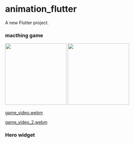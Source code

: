 # animation_flutter

A new Flutter project.


### macthing game ###


<img src = "https://github.com/MEeTpanchal1222/animation_flutter/assets/143181413/4b10bb3f-581d-4420-b4d4-c6d7c4dd34d6" width = "200" />
<img src = "https://github.com/MEeTpanchal1222/animation_flutter/assets/143181413/79d0c5af-70f8-405c-a1a0-3a2e9e8e03ab" width = "200" />




[game_video.webm](https://github.com/MEeTpanchal1222/animation_flutter/assets/143181413/f67384e0-7084-4e18-8b95-fcace7694fbc)

[game_video_2.webm](https://github.com/MEeTpanchal1222/animation_flutter/assets/143181413/85f5de2b-2e81-426a-9599-d952a36898ba)




### Hero widget ###

